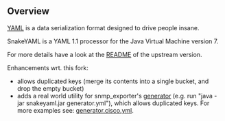 ## Overview ##
[YAML](http://yaml.org) is a data serialization format designed to drive people insane.

SnakeYAML is a YAML 1.1 processor for the Java Virtual Machine version 7.

For more details have a look at the [README](https://github.com/snakeyaml/snakeyaml) of the upstream version.

Enhancements wrt. this fork:
- allows duplicated keys (merge its contents into a single bucket, and drop the empty bucket)
- adds a real world utility for snmp\_exporter's [generator](https://github.com/jelmd/snmp_exporter/tree/main/generator) (e.g. run "java -jar snakeyaml.jar generator.yml"), which allows duplicated keys. For more examples see: [generator.cisco.yml](https://github.com/jelmd/snmp_exporter/blob/main/generator/generator.cisco.yml).
